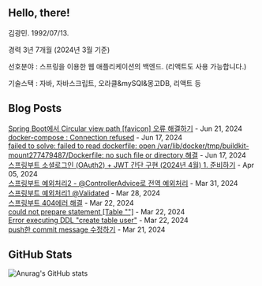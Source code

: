 ## Hello, there!

김광민. 1992/07/13.

경력 3년 7개월 (2024년 3월 기준)

선호분야 : 스프링을 이용한 웹 애플리케이션의 백엔드.
(리액트도 사용 가능합니다.)

기술스택 : 자바, 자바스크립트, 오라클&mySQl&몽고DB, 리액트 등


## Blog Posts

[Spring Boot에서 Circular view path [favicon] 오류 해결하기](https://lenagend.tistory.com/54) - Jun 21, 2024<br>
[docker-compose : Connection refused](https://lenagend.tistory.com/53) - Jun 17, 2024<br>
[failed to solve: failed to read dockerfile: open /var/lib/docker/tmp/buildkit-mount277479487/Dockerfile: no such file or directory 해결](https://lenagend.tistory.com/52) - Jun 17, 2024<br>
[스프링부트 소셜로그인 (OAuth2) + JWT 간단 구현 (2024년 4월)          1. 준비하기](https://lenagend.tistory.com/51) - Apr 05, 2024<br>
[스프링부트 예외처리2 - @ControllerAdvice로 전역 예외처리](https://lenagend.tistory.com/50) - Mar 31, 2024<br>
[스프링부트 예외처리1 @Validated](https://lenagend.tistory.com/49) - Mar 28, 2024<br>
[스프링부트 404에러 해결](https://lenagend.tistory.com/48) - Mar 22, 2024<br>
[could not prepare statement [Table &quot;&quot;]](https://lenagend.tistory.com/47) - Mar 22, 2024<br>
[Error executing DDL &quot;create table user&quot;](https://lenagend.tistory.com/46) - Mar 22, 2024<br>
[push한 commit message 수정하기](https://lenagend.tistory.com/45) - Mar 21, 2024<br>


## GitHub Stats
![Anurag's GitHub stats](https://github-readme-stats.vercel.app/api?username=lenagend&show_icons=true&theme=solarized-light)

